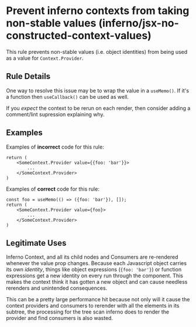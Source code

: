 # Prevent inferno contexts from taking non-stable values (inferno/jsx-no-constructed-context-values)

This rule prevents non-stable values (i.e. object identities) from being used as a value for `Context.Provider`.

## Rule Details

One way to resolve this issue may be to wrap the value in a `useMemo()`. If it's a function then `useCallback()` can be used as well.

If you _expect_ the context to be rerun on each render, then consider adding a comment/lint supression explaining why.

## Examples

Examples of **incorrect** code for this rule:

```
return (
    <SomeContext.Provider value={{foo: 'bar'}}>
        ...
    </SomeContext.Provider>
)
```

Examples of **correct** code for this rule:

```
const foo = useMemo(() => ({foo: 'bar'}), []);
return (
    <SomeContext.Provider value={foo}>
        ...
    </SomeContext.Provider>
)
```

## Legitimate Uses
Inferno Context, and all its child nodes and Consumers are re-rendered whenever the value prop changes. Because each Javascript object carries its own *identity*, things like object expressions (`{foo: 'bar'}`) or function expressions get a new identity on every run through the component. This makes the context think it has gotten a new object and can cause needless rerenders and unintended consequences.

This can be a pretty large performance hit because not only will it cause the context providers and consumers to rerender with all the elements in its subtree, the processing for the tree scan inferno does to render the provider and find consumers is also wasted.
